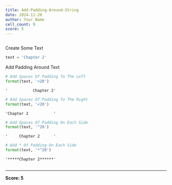 ```yaml
---
title: Add-Padding-Around-String
date: 2024-11-20
author: Your Name
cell_count: 9
score: 5
---
```


```python

```

Create Some Text


```python
text = 'Chapter 2'
```

Add Padding Around Text


```python
# Add Spaces Of Padding To The Left
format(text, '>20')
```




    '           Chapter 2'




```python
# Add Spaces Of Padding To The Right
format(text, '<20')
```




    'Chapter 2           '




```python
# Add Spaces Of Padding On Each Side
format(text, '^20')
```




    '     Chapter 2      '




```python
# Add * Of Padding On Each Side
format(text, '*^20')
```




    '*****Chapter 2******'




```python

```


---
**Score: 5**